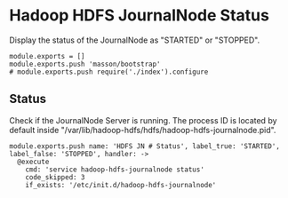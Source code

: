 
# Hadoop HDFS JournalNode Status

Display the status of the JournalNode as "STARTED" or "STOPPED".

    module.exports = []
    module.exports.push 'masson/bootstrap'
    # module.exports.push require('./index').configure

## Status

Check if the JournalNode Server is running. The process ID is located by default
inside "/var/lib/hadoop-hdfs/hdfs/hadoop-hdfs-journalnode.pid".

    module.exports.push name: 'HDFS JN # Status', label_true: 'STARTED', label_false: 'STOPPED', handler: ->
      @execute
        cmd: 'service hadoop-hdfs-journalnode status'
        code_skipped: 3
        if_exists: '/etc/init.d/hadoop-hdfs-journalnode'
